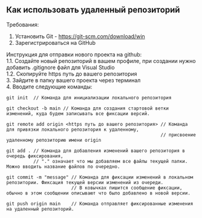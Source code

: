 Как использовать удаленный репозиторий
---

Требования:
1. Установить Git - https://git-scm.com/download/win
2. Зарегистрироваться на GitHub

Инструкция для отправки нового проекта на github:  
1.1. Создайте новый репозиторий в вашем профиле, при создании нужно добавить .gitignore файл для Visual Studio   
1.2. Скопируйте https путь до вашего репозитория   
3. Зайдите в папку вашего проекта через терминал  
4. Вводите следующие команды:  

```
git init  // Команда для инициализации локального репозитория

git checkout -b main // Команда для создания стартовой ветки изменений, куда будем записывать все фиксации версий.

git remote add origin <https путь до вашего репозитория> // Команда для привязки локального репозитория к удаленному, 
                                                         // присвоение удаленному репозиторию имени origin

git add . // Команда для добавления изменений вашего репозитория в очередь фиксирования,
          // "." означает что мы добавляем все файлы текущей папки. Можно вводить название файлов по очередно. 

git commit -m "message" // Команда для фиксации изменений в локальном репозитории. Фиксация текущей версии изменений из очереди.
                        // В ковычках пишится сообщение фиксации, обычно в этом сообщении описывают что было добавлено в новой версии.

git push origin main    // Команда отправляет фиксированные изменения на удаленный репозиторий.

```
